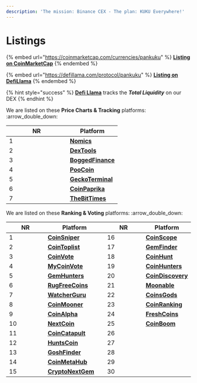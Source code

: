 ```yaml
---
description: 'The mission: Binance CEX - The plan: KUKU Everywhere!'
---
```


# Listings

{% embed url="https://coinmarketcap.com/currencies/pankuku" %}
[**Listing on CoinMarketCap**](https://coinmarketcap.com/currencies/pankuku/)
{% endembed %}

{% embed url="https://defillama.com/protocol/pankuku" %}
[**Listing on DefiLlama**](https://defillama.com/protocol/pankuku)
{% endembed %}

{% hint style="success" %}
[**Defi Llama**](https://defillama.com/protocol/pankuku) tracks the _**Total Liquidity**_ on our DEX
{% endhint %}

We are listed on these **Price Charts & Tracking** platforms: :arrow\_double\_down:

<table><thead><tr><th width="150">NR</th><th>Platform</th></tr></thead><tbody><tr><td>1</td><td><a href="https://nomics.com/assets/kuku2-pankuku"><strong>Nomics</strong></a></td></tr><tr><td>2</td><td><a href="https://www.dextools.io/app/bsc/pair-explorer/0x9b6742066be28c12402c892d4c7c5bd585f14ddd"><strong>DexTools</strong></a></td></tr><tr><td>3</td><td><a href="https://charts.bogged.finance/?c=bsc&#x26;t=0x84Fd7CC4Cd689fC021eE3D00759B6D255269D538"><strong>BoggedFinance</strong></a></td></tr><tr><td>4</td><td><a href="https://poocoin.app/tokens/0x84fd7cc4cd689fc021ee3d00759b6d255269d538"><strong>PooCoin</strong></a></td></tr><tr><td>5</td><td><a href="https://geckoterminal.com/bsc/pools/0x880f72d967ebc1ee87c1f89a0706a4c3bfe47831"><strong>GeckoTerminal</strong></a></td></tr><tr><td>6</td><td><a href="https://coinpaprika.com/it/trading-view/kuku-pankuku"><strong>CoinPaprika</strong></a></td></tr><tr><td>7</td><td><a href="https://thebittimes.com/token-KUKU-BSC-0x84Fd7CC4Cd689fC021eE3D00759B6D255269D538.html"><strong>TheBitTimes</strong></a></td></tr></tbody></table>

We are listed on these **Ranking & Voting** platforms: :arrow\_double\_down:

<table><thead><tr><th width="150">NR</th><th width="164">Platform</th><th width="150">NR</th><th>Platform</th></tr></thead><tbody><tr><td>1</td><td><a href="https://coinsniper.net/coin/28158"><strong>CoinSniper</strong></a></td><td>16</td><td><a href="https://www.coinscope.co/coin/kuku"><strong>CoinScope</strong></a></td></tr><tr><td>2</td><td><a href="https://cointoplist.net/coin/pankuku"><strong>CoinToplist</strong></a></td><td>17</td><td><a href="https://gemfinder.cc/gem/8010"><strong>GemFinder</strong></a></td></tr><tr><td>3</td><td><a href="https://coinvote.cc/coin/Pankuku"><strong>CoinVote</strong></a></td><td>18</td><td><a href="https://coinhunt.cc/coin/472882472"><strong>CoinHunt</strong></a></td></tr><tr><td>4</td><td><a href="https://www.mycoinvote.com/panKUKU"><strong>MyCoinVote</strong></a></td><td>19</td><td><a href="https://coinhunters.cc/tokens/panKUKU"><strong>CoinHunters</strong></a></td></tr><tr><td>5</td><td><a href="https://gemhunters.net/coin/pankuku/"><strong>GemHunters</strong></a></td><td>20</td><td><a href="https://coindiscovery.app/coin/pankuku/overview"><strong>CoinDiscovery</strong></a></td></tr><tr><td>6</td><td><a href="https://www.rugfreecoins.com/details/8453"><strong>RugFreeCoins</strong></a></td><td>21</td><td><a href="https://www.moonable.co/coin/9erY81RFiHIlpJL90r1C"><strong>Moonable</strong></a></td></tr><tr><td>7</td><td><a href="https://watcher.guru/coin/pankuku"><strong>WatcherGuru</strong></a></td><td>22</td><td><a href="https://coinsgods.com/coin/4748"><strong>CoinsGods</strong></a></td></tr><tr><td>8</td><td><a href="https://coinmooner.com/coin/14060"><strong>CoinMooner</strong></a></td><td>23</td><td><a href="https://coinranking.com/coin/1uxgo8EkH+pankuku-kuku"><strong>CoinRanking</strong></a></td></tr><tr><td>9</td><td><a href="https://coinalpha.app/token/0x84Fd7CC4Cd689fC021eE3D00759B6D255269D538"><strong>CoinAlpha</strong></a></td><td>24</td><td><a href="https://www.freshcoins.io/coins/pankuku"><strong>FreshCoins</strong></a></td></tr><tr><td>10</td><td><a href="https://nextcoin.us/coin/pankuku/"><strong>NextCoin</strong></a></td><td>25</td><td><a href="https://coinboom.net/coin/pankuku-1256"><strong>CoinBoom</strong></a></td></tr><tr><td>11</td><td><a href="https://coincatapult.com/coin/pankuku-kuku"><strong>CoinCatapult</strong></a></td><td>26</td><td></td></tr><tr><td>12</td><td><a href="https://huntcoins.info/coin/Pankuku"><strong>HuntsCoin</strong></a></td><td>27</td><td></td></tr><tr><td>13</td><td><a href="https://goshfinder.com/coin/pankuku"><strong>GoshFinder</strong></a></td><td>28</td><td></td></tr><tr><td>14</td><td><a href="https://coinmetahub.com/coin/alltime/view/178"><strong>CoinMetaHub</strong></a></td><td>29</td><td></td></tr><tr><td>15</td><td><a href="https://cryptonextgem.com/introduction-about-pankuku-token/"><strong>CryptoNextGem</strong></a></td><td>30</td><td></td></tr></tbody></table>
